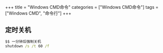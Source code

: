 +++
title = "Windows CMD命令"
categories = ["Windows CMD命令"]
tags = ["Windows CMD", "命令行"]
+++



## 定时关机

```cmd
$$ 一分钟后强制关机
shutdown /s /t 60 /f
```
